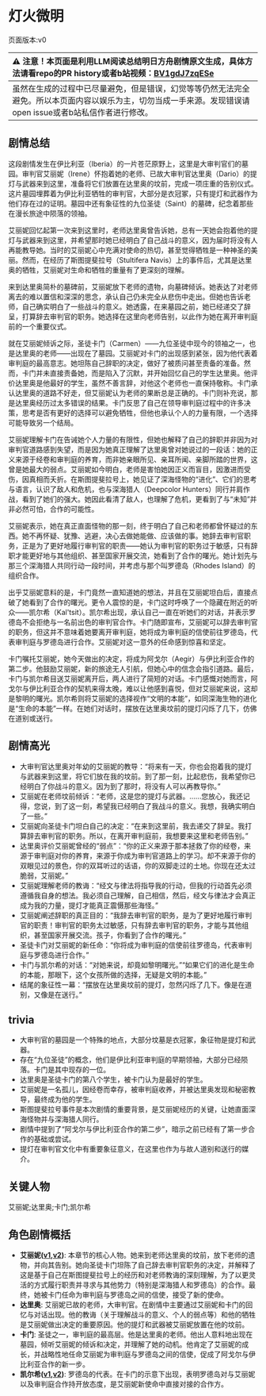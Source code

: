 # 灯火微明
页面版本:v0
 

| :warning: 注意！本页面是利用LLM阅读总结明日方舟剧情原文生成，具体方法请看repo的PR history或者b站视频：[BV1gdJ7zqESe](https://www.bilibili.com/video/BV1gdJ7zqESe/)         |
|:----------------------------|
| 虽然在生成的过程中已尽量避免，但是错误，幻觉等等仍然无法完全避免。所以本页面内容以娱乐为主，切勿当成一手来源。发现错误请open issue或者b站私信作者进行修改。|



## 剧情总结
这段剧情发生在伊比利亚（Iberia）的一片苍茫原野上，这里是大审判官们的墓园。审判官艾丽妮（Irene）怀抱着她的老师、已故大审判官达里奥（Dario）的提灯与武器来到这里，准备将它们放置在达里奥的坟前，完成一项庄重的告别仪式。这片墓园埋葬着为伊比利亚牺牲的审判官，大部分是衣冠冢，只有提灯和武器作为他们存在过的证明。墓园中还有象征性的九位圣徒（Saint）的墓碑，纪念着那些在漫长旅途中陨落的领袖。

艾丽妮回忆起第一次来到这里时，老师达里奥曾告诉她，总有一天她会抱着他的提灯与武器来到这里，并希望那时她已经明白了自己战斗的意义，因为届时将没有人再能教导她。当时的艾丽妮心中充满对使命的热切，甚至觉得牺牲是一种神圣的美丽。然而，在经历了斯图提斐拉号（Stultifera Navis）上的事件后，尤其是达里奥的牺牲，艾丽妮对生命和牺牲的重量有了更深刻的理解。

来到达里奥简朴的墓碑前，艾丽妮放下老师的遗物，向墓碑倾诉。她表达了对老师离去的难以置信和深深的思念，承认自己仍未完全从悲伤中走出。但她也告诉老师，自己确实明白了一些战斗的意义。她透露，在来墓园之前，她已经递交了辞呈，打算辞去审判官的职务。她选择在这里向老师告别，以此作为她在离开审判庭前的一个重要仪式。

就在艾丽妮倾诉之际，圣徒卡门（Carmen）——九位圣徒中现今的领袖之一，也是达里奥的老师——出现在了墓园。艾丽妮对卡门的出现感到紧张，因为他代表着审判庭的最高意志。她坦陈自己辞职的决定，做好了被质问甚至责备的准备。然而，卡门并未直接责备她，而是陷入了沉默，并开始回忆自己的学生达里奥。他评价达里奥是他最好的学生，虽然不善言辞，对他这个老师也一直保持敬称。卡门承认达里奥的道路不好走，但艾丽妮认为老师的果断总是正确的。卡门则补充说，那是达里奥经历过太多错误的结果。卡门反思了自己在领导审判庭过程中的许多决策，思考是否有更好的选择可以避免牺牲，但他也承认个人的力量有限，一个选择可能导致另一个结局。

艾丽妮理解卡门在告诫她个人力量的有限性，但她也解释了自己的辞职并非因为对审判官道路感到失望，而是因为她真正理解了达里奥曾对她说过的一段话：她的正义来源于经卷和审判庭的养育，而非她亲眼所见、亲耳所闻、亲脚所踏的世界，这曾是她最大的弱点。艾丽妮如今明白，老师是害怕她因正义而盲目，因激进而受伤，因真相而夭折。在斯图提斐拉号上，她见证了深海怪物的“进化”、它们的思考与语言，认识了敌人和危机，也与深海猎人（Deepcolor Hunters）同行并肩作战，看到了她们的强大。她因此看清了敌人，也理解了危机，更看到了与“未知”并非必然可怕，合作的可能性。

艾丽妮表示，她在真正直面怪物的那一刻，终于明白了自己和老师都曾怀疑过的东西。她不再怀疑、犹豫、逃避，决心去做她能做、应该做的事。她辞去审判官职务，正是为了更好地履行审判官的职责——她认为审判官的职务过于敏感，只有辞职才能更好地与其他组织、甚至国家开展交流，她看到了合作的曙光。她计划先与那三个深海猎人共同行动一段时间，并考虑与那个叫罗德岛（Rhodes Island）的组织合作。

出乎艾丽妮意料的是，卡门竟然一直知道她的想法，并且在艾丽妮坦白后，直接点破了她看到了合作的曙光。更令人震惊的是，卡门这时呼唤了一个隐藏在附近的听众——凯尔希（Kal'tsit）。凯尔希出现，承认自己一直在听她们的对话，并表示罗德岛不会拒绝与一名前出色的审判官合作。卡门随即宣布，艾丽妮可以辞去审判官的职务，但这并不意味着她要离开审判庭，她将成为审判庭的信使前往罗德岛，代表审判庭与罗德岛进行合作。艾丽妮对这一意外的任命感到惊喜和坚定。

卡门嘱托艾丽妮，她今天做出的决定，将成为阿戈尔（Aegir）与伊比利亚合作的第二步。他鼓励艾丽妮，新的旅途无人引航，但她心中的信念会指引道路。最后，卡门与凯尔希目送艾丽妮离开后，两人进行了简短的对话。卡门感慨对她而言，阿戈尔与伊比利亚合作的契机来得太晚，难以让他感到喜悦，但对艾丽妮来说，这却是黎明的曙光。凯尔希则将艾丽妮的选择视作“文明的本能”，如同深海生物的进化是“生命的本能”一样。在她们对话时，摆放在达里奥坟前的提灯闪烁了几下，仿佛在道别或送行。
## 剧情高光
- 大审判官达里奥对年幼的艾丽妮的教导：“将来有一天，你也会抱着我的提灯与武器来到这里，将它们放在我的坟前。到了那一刻，比起悲伤，我希望你已经明白了你战斗的意义。因为到了那时，将没有人可以再教导你。”
- 艾丽妮在老师坟前倾诉：“老师，这是您的提灯与武器。......您放心，我还记得，您说，到了这一刻，希望我已经明白了我战斗的意义。我想，我确实明白了一些。”
- 艾丽妮向圣徒卡门坦白自己的决定：“在来到这里前，我去递交了辞呈。我打算辞去审判官的职务。所以，在离开审判庭前，我想要来这里和老师告别。”
- 达里奥评价艾丽妮曾经的“弱点”：“你的正义来源于那本拯救了你的经卷，来源于审判庭对你的养育，来源于你成为审判官道路上的学习。却不来源于你的双眼见过的景色，你的双耳听过的话语，你的双脚走过的土地。你现在还太过脆弱，艾丽妮。”
- 艾丽妮理解老师的教诲：“经文与律法将指导我的行动，但我的行动首先必须遵循我自身的想法。我必须自己理解，自己相信，然后，经文与律法才会真正成为我的力量，提灯才能真正震慑那些海怪。”
- 艾丽妮阐述辞职的真正目的：“我辞去审判官的职务，是为了更好地履行审判官的职责！审判官的职务太过敏感，只有辞去审判官的职务，才能与其他组织，甚至国家开展交流。孩子，你看到了合作的曙光。”
- 圣徒卡门对艾丽妮的新任命：“你将成为审判庭的信使前往罗德岛，代表审判庭与罗德岛进行合作。”
- 卡门与凯尔希的对话：“对她来说，却竟如黎明曙光。”“如果它们的进化是生命的本能，那眼下，这个女孩所做的选择，无疑是文明的本能。”
- 结尾的象征性一幕：“摆放在达里奥坟前的提灯，忽然闪烁了几下。像是在道别，又像是在送行。”
## trivia
- 大审判官的墓园是一个特殊的地点，大部分坟墓是衣冠冢，象征物是提灯和武器。
- 存在“九位圣徒”的概念，他们是伊比利亚审判庭的早期领袖，大部分已经陨落。卡门是其中现存的一位。
- 达里奥是圣徒卡门的第八个学生，被卡门认为是最好的学生。
- 艾丽妮是一名孤儿，因经卷而幸存，被审判庭收养，并被达里奥发现和秘密教导，最终成为他的学生。
- 斯图提斐拉号事件是本次剧情的重要背景，是艾丽妮经历的关键，让她直面深海怪物并与深海猎人同行。
- 剧情中提到了“阿戈尔与伊比利亚合作的第二步”，暗示之前已经有了第一步合作的基础或尝试。
- 提灯在审判官文化中有重要象征意义，在这里也作为与故人道别和送行的媒介。
## 关键人物
艾丽妮;达里奥;卡门;凯尔希
## 角色剧情概括
-   **艾丽妮([v1](../chars/char_4009_irene.md),[v2](../char_v3/char_4009_irene.md))**: 本章节的核心人物。她来到老师达里奥的坟前，放下老师的遗物，并向其告别。她向圣徒卡门坦陈了自己辞去审判官职务的决定，并解释了这是基于自己在斯图提斐拉号上的经历和对老师教诲的深刻理解，为了以更灵活的方式履行职责并寻求与其他势力（特别是深海猎人和罗德岛）的合作。最终，她被卡门任命为审判庭与罗德岛之间的信使，接受了新的使命。
-   **达里奥**: 艾丽妮已故的老师，大审判官。在剧情中主要通过艾丽妮和卡门的回忆与对话出现。他的教诲（关于理解战斗的意义、个人的弱点等）和他的牺牲是艾丽妮做出决定的重要原因。他的提灯和武器被艾丽妮放置在他的坟前。
-   **卡门**: 圣徒之一，审判庭的最高层。他是达里奥的老师。他出人意料地出现在墓园，倾听艾丽妮的倾诉和决定，并理解了她的动机。他肯定了艾丽妮的成长，并战略性地任命艾丽妮为审判庭与罗德岛之间的信使，促成了阿戈尔与伊比利亚合作的新一步。
-   **凯尔希([v1](../chars/char_003_kalts.md),[v2](../char_v3/char_003_kalts.md))**: 罗德岛的代表。在卡门的示意下出现，表明罗德岛对与艾丽妮以及审判庭合作持开放态度，是艾丽妮新使命中直接对接的合作方。